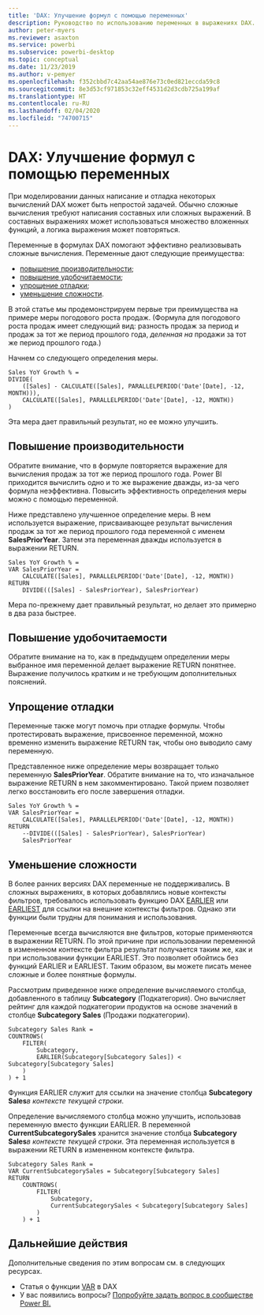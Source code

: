 ```yaml
---
title: 'DAX: Улучшение формул с помощью переменных'
description: Руководство по использованию переменных в выражениях DAX.
author: peter-myers
ms.reviewer: asaxton
ms.service: powerbi
ms.subservice: powerbi-desktop
ms.topic: conceptual
ms.date: 11/23/2019
ms.author: v-pemyer
ms.openlocfilehash: f352cbbd7c42aa54ae876e73c0ed821eccda59c8
ms.sourcegitcommit: 8e3d53cf971853c32eff4531d2d3cdb725a199af
ms.translationtype: HT
ms.contentlocale: ru-RU
ms.lasthandoff: 02/04/2020
ms.locfileid: "74700715"
---
```

# <a name="dax-use-variables-to-improve-your-formulas"></a>DAX: Улучшение формул с помощью переменных

При моделировании данных написание и отладка некоторых вычислений DAX может быть непростой задачей. Обычно сложные вычисления требуют написания составных или сложных выражений. В составных выражениях может использоваться множество вложенных функций, а логика выражения может повторяться.

Переменные в формулах DAX помогают эффективно реализовывать сложные вычисления. Переменные дают следующие преимущества:

- [повышение производительности](#improve-performance);
- [повышение удобочитаемости](#improve-readability);
- [упрощение отладки](#simplify-debugging);
- [уменьшение сложности](#reduce-complexity).

В этой статье мы продемонстрируем первые три преимущества на примере меры погодового роста продаж. (Формула для погодового роста продаж имеет следующий вид: разность продаж за период и продаж за тот же период прошлого года, _деленная на_ продажи за тот же период прошлого года.)

Начнем со следующего определения меры.

```dax
Sales YoY Growth % =
DIVIDE(
    ([Sales] - CALCULATE([Sales], PARALLELPERIOD('Date'[Date], -12, MONTH))),
    CALCULATE([Sales], PARALLELPERIOD('Date'[Date], -12, MONTH))
)
```

Эта мера дает правильный результат, но ее можно улучшить.

## <a name="improve-performance"></a>Повышение производительности

Обратите внимание, что в формуле повторяется выражение для вычисления продаж за тот же период прошлого года. Power BI приходится вычислить одно и то же выражение дважды, из-за чего формула неэффективна. Повысить эффективность определения меры можно с помощью переменной.

Ниже представлено улучшенное определение меры. В нем используется выражение, присваивающее результат вычисления продаж за тот же период прошлого года переменной с именем **SalesPriorYear**. Затем эта переменная дважды используется в выражении RETURN.

```dax
Sales YoY Growth % =
VAR SalesPriorYear =
    CALCULATE([Sales], PARALLELPERIOD('Date'[Date], -12, MONTH))
RETURN
    DIVIDE(([Sales] - SalesPriorYear), SalesPriorYear)
```

Мера по-прежнему дает правильный результат, но делает это примерно в два раза быстрее.

## <a name="improve-readability"></a>Повышение удобочитаемости

Обратите внимание на то, как в предыдущем определении меры выбранное имя переменной делает выражение RETURN понятнее. Выражение получилось кратким и не требующим дополнительных пояснений.

## <a name="simplify-debugging"></a>Упрощение отладки

Переменные также могут помочь при отладке формулы. Чтобы протестировать выражение, присвоенное переменной, можно временно изменить выражение RETURN так, чтобы оно выводило саму переменную.

Представленное ниже определение меры возвращает только переменную **SalesPriorYear**. Обратите внимание на то, что изначальное выражение RETURN в нем закомментировано. Такой прием позволяет легко восстановить его после завершения отладки.

```dax
Sales YoY Growth % =
VAR SalesPriorYear =
    CALCULATE([Sales], PARALLELPERIOD('Date'[Date], -12, MONTH))
RETURN
    --DIVIDE(([Sales] - SalesPriorYear), SalesPriorYear)
    SalesPriorYear
```

## <a name="reduce-complexity"></a>Уменьшение сложности

В более ранних версиях DAX переменные не поддерживались. В сложных выражениях, в которых добавлялись новые контексты фильтров, требовалось использовать функцию DAX [EARLIER](/dax/earlier-function-dax) или [EARLIEST](/dax/earliest-function-dax) для ссылки на внешние контексты фильтров. Однако эти функции были трудны для понимания и использования.

Переменные всегда вычисляются вне фильтров, которые применяются в выражении RETURN. По этой причине при использовании переменной в измененном контексте фильтра результат получается таким же, как и при использовании функции EARLIEST. Это позволяет обойтись без функций EARLIER и EARLIEST. Таким образом, вы можете писать менее сложные и более понятные формулы.

Рассмотрим приведенное ниже определение вычисляемого столбца, добавленного в таблицу **Subcategory** (Подкатегория). Оно вычисляет рейтинг для каждой подкатегории продуктов на основе значений в столбце **Subcategory Sales** (Продажи подкатегории).

```dax
Subcategory Sales Rank =
COUNTROWS(
    FILTER(
        Subcategory,
        EARLIER(Subcategory[Subcategory Sales]) < Subcategory[Subcategory Sales]
    )
) + 1
```

Функция EARLIER служит для ссылки на значение столбца **Subcategory Sales**_в контексте текущей строки_.

Определение вычисляемого столбца можно улучшить, использовав переменную вместо функции EARLIER. В переменной **CurrentSubcategorySales** хранится значение столбца **Subcategory Sales**_в контексте текущей строки_. Эта переменная используется в выражении RETURN в измененном контексте фильтра.

```dax
Subcategory Sales Rank =
VAR CurrentSubcategorySales = Subcategory[Subcategory Sales]
RETURN
    COUNTROWS(
        FILTER(
            Subcategory,
            CurrentSubcategorySales < Subcategory[Subcategory Sales]
        )
    ) + 1
```

## <a name="next-steps"></a>Дальнейшие действия

Дополнительные сведения по этим вопросам см. в следующих ресурсах.

- Статья о функции [VAR](/dax/var-dax) в DAX
- У вас появились вопросы? [Попробуйте задать вопрос в сообществе Power BI.](https://community.powerbi.com/)
